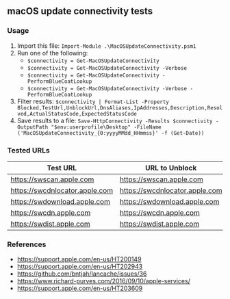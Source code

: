 ## macOS update connectivity tests

### Usage

1. Import this file: `Import-Module .\MacOSUpdateConnectivity.psm1`
1. Run one of the following:
    * `$connectivity = Get-MacOSUpdateConnectivity`
    * `$connectivity = Get-MacOSUpdateConnectivity -Verbose`
    * `$connectivity = Get-MacOSUpdateConnectivity -PerformBlueCoatLookup`
    * `$connectivity = Get-MacOSUpdateConnectivity -Verbose -PerformBlueCoatLookup`
1. Filter results: `$connectivity | Format-List -Property Blocked,TestUrl,UnblockUrl,DnsAliases,IpAddresses,Description,Resolved,ActualStatusCode,ExpectedStatusCode`
1. Save results to a file: `Save-HttpConnectivity -Results $connectivity -OutputPath "$env:userprofile\Desktop" -FileName ('MacOSUpdateConnectivity_{0:yyyyMMdd_HHmmss}' -f (Get-Date))`

### Tested URLs
| Test URL | URL to Unblock | Description |
| -- | -- | -- |
| https://swscan.apple.com | https://swscan.apple.com | |
| https://swcdnlocator.apple.com | https://swcdnlocator.apple.com |
| https://swdownload.apple.com | https://swdownload.apple.com | |
| https://swcdn.apple.com | https://swcdn.apple.com | |
| https://swdist.apple.com | https://swdist.apple.com | |
  
### References
* https://support.apple.com/en-us/HT200149
* https://support.apple.com/en-us/HT202943
* https://github.com/bntjah/lancache/issues/36
* https://www.richard-purves.com/2016/09/10/apple-services/
* https://support.apple.com/en-us/HT203609